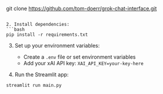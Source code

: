 git clone https://github.com/tom-doerr/grok-chat-interface.git
```

2. Install dependencies:
```bash
pip install -r requirements.txt
```

3. Set up your environment variables:
   - Create a `.env` file or set environment variables
   - Add your xAI API key: `XAI_API_KEY=your-key-here`

4. Run the Streamlit app:
```bash
streamlit run main.py